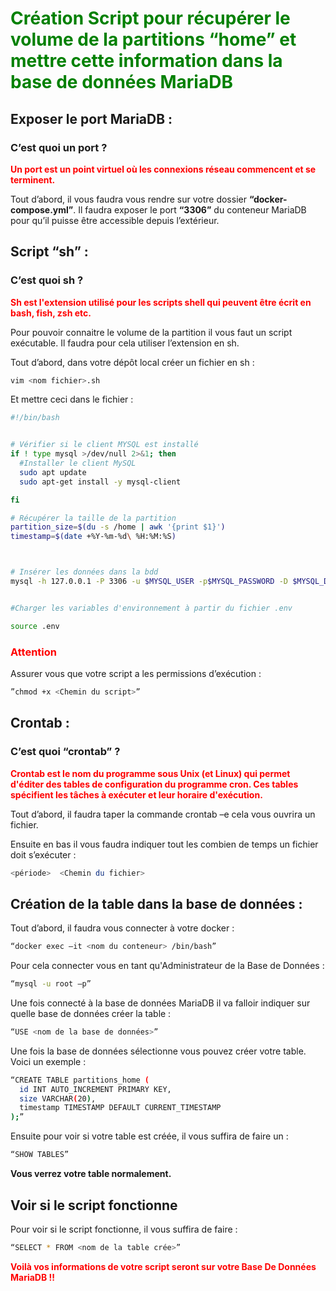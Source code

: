 # <span style="color:green">Création Script pour récupérer le volume de la partitions “home” et mettre cette information dans la base de données MariaDB</span> 

## Exposer le port MariaDB :

### C’est quoi un port ? 

**<span style="color:red">Un port est un point virtuel où les connexions réseau commencent et se terminent.</span>**

Tout d’abord, il vous faudra vous rendre sur votre dossier **“docker-compose.yml”**. 
Il faudra exposer le port **“3306”** du conteneur MariaDB pour qu’il puisse être accessible depuis l’extérieur.

## Script “sh” :

### C’est quoi sh ?

**<span style="color:red">Sh est l'extension utilisé pour les scripts shell qui peuvent être écrit en bash, fish, zsh etc.</span>**

Pour pouvoir connaitre le volume de la partition il vous faut un script exécutable. Il faudra pour cela utiliser l’extension en sh.

Tout d’abord, dans votre dépôt local créer un fichier en sh :

~~~bash
vim <nom fichier>.sh
~~~

Et mettre ceci dans le fichier :

~~~bash
#!/bin/bash


# Vérifier si le client MYSQL est installé
if ! type mysql >/dev/null 2>&1; then
  #Installer le client MySQL
  sudo apt update
  sudo apt-get install -y mysql-client

fi

# Récupérer la taille de la partition
partition_size=$(du -s /home | awk '{print $1}')
timestamp=$(date +%Y-%m-%d\ %H:%M:%S)



# Insérer les données dans la bdd
mysql -h 127.0.0.1 -P 3306 -u $MYSQL_USER -p$MYSQL_PASSWORD -D $MYSQL_DATABASE -e "INSERT INTO partition_home (size, timestamp) VALUES ($partition_size,'$timestamp');"


#Charger les variables d'environnement à partir du fichier .env

source .env 
~~~

### **<span style="color:red">Attention</span>**

Assurer vous que votre script a les permissions d’exécution :

~~~bash
”chmod +x <Chemin du script>”
~~~

## Crontab : 

### C’est quoi “crontab” ?

**<span style="color:red">Crontab est le nom du programme sous Unix (et Linux) qui permet d'éditer des tables de configuration du programme cron. Ces tables spécifient les tâches à exécuter et leur horaire d'exécution.</span>**

Tout d’abord, il faudra taper la commande crontab –e cela vous ouvrira un fichier.

Ensuite en bas il vous faudra indiquer tout les combien de temps un fichier doit s’exécuter : 

~~~bash
<période>  <Chemin du fichier>
~~~

## Création de la table dans la base de données : 

Tout d’abord, il faudra vous connecter à votre docker :

~~~bash
“docker exec –it <nom du conteneur> /bin/bash”
~~~

Pour cela connecter vous en tant qu'Administrateur de la Base de Données :

~~~bash
“mysql -u root –p”
~~~

Une fois connecté à la base de données MariaDB il va falloir indiquer sur quelle base de données créer la table :

~~~bash
“USE <nom de la base de données>”
~~~

Une fois la base de données sélectionne vous pouvez créer votre table. Voici un exemple :

~~~bash
“CREATE TABLE partitions_home (
  id INT AUTO_INCREMENT PRIMARY KEY,
  size VARCHAR(20),
  timestamp TIMESTAMP DEFAULT CURRENT_TIMESTAMP
);”
~~~

Ensuite pour voir si votre table est créée, il vous suffira de faire un :

~~~bash
“SHOW TABLES”
~~~

**Vous verrez votre table normalement.** 

## Voir si le script fonctionne 

Pour voir si le script fonctionne, il vous suffira de faire :

~~~bash
“SELECT * FROM <nom de la table crée>”
~~~

**<span style="color:red"> Voilà vos informations de votre script seront sur votre Base De Données MariaDB !!</span>**




